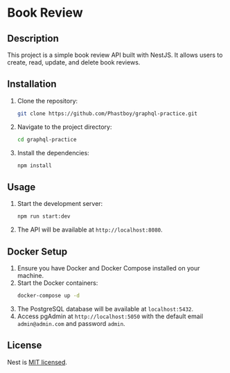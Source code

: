 # Book Review

## Description

This project is a simple book review API built with NestJS. It allows users to create, read, update, and delete book reviews.

## Installation

1. Clone the repository:
   ```bash
   git clone https://github.com/Phastboy/graphql-practice.git
   ```
2. Navigate to the project directory:
   ```bash
   cd graphql-practice
   ```
3. Install the dependencies:
   ```bash
   npm install
   ```

## Usage

1. Start the development server:
   ```bash
   npm run start:dev
   ```
2. The API will be available at `http://localhost:8080`.

## Docker Setup

1. Ensure you have Docker and Docker Compose installed on your machine.
2. Start the Docker containers:
   ```bash
   docker-compose up -d
   ```
3. The PostgreSQL database will be available at `localhost:5432`.
4. Access pgAdmin at `http://localhost:5050` with the default email `admin@admin.com` and password `admin`.

## License

Nest is [MIT licensed](https://github.com/nestjs/nest/blob/master/LICENSE).
